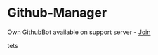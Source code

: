# Github-Manager

Own GithubBot available on support server - [Join](https://discord.gg/HUEf6n3hsw)

tets